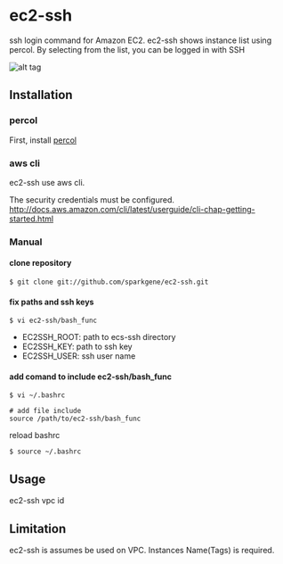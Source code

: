 ec2-ssh
=======

ssh login command for Amazon EC2.
ec2-ssh shows instance list using percol.
By selecting from the list, you can be logged in with SSH

![alt tag](https://raw.github.com/sparkgene/ec2-ssh/master/movie.gif)

## Installation

### percol
 
First, install [percol](https://github.com/mooz/percol)

### aws cli

ec2-ssh use aws cli.

The security credentials must be configured.
http://docs.aws.amazon.com/cli/latest/userguide/cli-chap-getting-started.html

### Manual

#### clone repository

    $ git clone git://github.com/sparkgene/ec2-ssh.git

#### fix paths and ssh keys

    $ vi ec2-ssh/bash_func

* EC2SSH_ROOT: path to ecs-ssh directory
* EC2SSH_KEY: path to ssh key
* EC2SSH_USER: ssh user name

#### add comand to include ec2-ssh/bash_func

    $ vi ~/.bashrc

    # add file include
    source /path/to/ec2-ssh/bash_func

reload bashrc

    $ source ~/.bashrc

## Usage

ec2-ssh vpc id

## Limitation

ec2-ssh is assumes be used on VPC.
Instances Name(Tags) is required.
